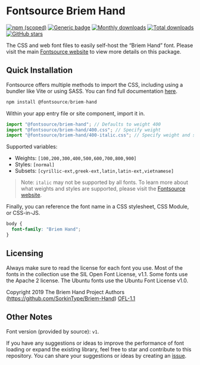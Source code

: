 # Fontsource Briem Hand

[![npm (scoped)](https://img.shields.io/npm/v/@fontsource/briem-hand?color=brightgreen)](https://www.npmjs.com/package/@fontsource/briem-hand) [![Generic badge](https://img.shields.io/badge/fontsource-passing-brightgreen)](https://github.com/fontsource/fontsource) [![Monthly downloads](https://badgen.net/npm/dm/@fontsource/briem-hand)](https://github.com/fontsource/fontsource) [![Total downloads](https://badgen.net/npm/dt/@fontsource/briem-hand)](https://github.com/fontsource/fontsource) [![GitHub stars](https://img.shields.io/github/stars/fontsource/fontsource.svg?style=social&label=Star)](https://github.com/fontsource/fontsource/stargazers)

The CSS and web font files to easily self-host the “Briem Hand” font. Please visit the main [Fontsource website](https://fontsource.org/fonts/briem-hand) to view more details on this package.

## Quick Installation

Fontsource offers multiple methods to import the CSS, including using a bundler like Vite or using SASS. You can find full documentation [here](https://fontsource.org/docs/getting-started/introduction).

```javascript
npm install @fontsource/briem-hand
```

Within your app entry file or site component, import it in.

```javascript
import "@fontsource/briem-hand"; // Defaults to weight 400
import "@fontsource/briem-hand/400.css"; // Specify weight
import "@fontsource/briem-hand/400-italic.css"; // Specify weight and style
```

Supported variables:
- Weights: `[100,200,300,400,500,600,700,800,900]`
- Styles: `[normal]`
- Subsets: `[cyrillic-ext,greek-ext,latin,latin-ext,vietnamese]`

> Note: `italic` may not be supported by all fonts. To learn more about what weights and styles are supported, please visit the [Fontsource website](https://fontsource.org/fonts/briem-hand).

Finally, you can reference the font name in a CSS stylesheet, CSS Module, or CSS-in-JS.

```css
body {
  font-family: "Briem Hand";
}
```

## Licensing
Always make sure to read the license for each font you use. Most of the fonts in the collection use the SIL Open Font License, v1.1. Some fonts use the Apache 2 license. The Ubuntu fonts use the Ubuntu Font License v1.0.

Copyright 2019 The Briem Hand Project Authors (https://github.com/SorkinType/Briem-Hand)
[OFL-1.1](http://scripts.sil.org/OFL)

## Other Notes
Font version (provided by source): `v1`.

If you have any suggestions or ideas to improve the performance of font loading or expand the existing library, feel free to star and contribute to this repository. You can share your suggestions or ideas by creating an [issue](https://github.com/fontsource/fontsource/issues).